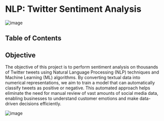 # NLP: Twitter Sentiment Analysis 

![image](https://github.com/user-attachments/assets/52fe87c6-92bf-41e2-b827-2b5facee93df)

## Table of Contents

## Objective
The objective of this project is to perform sentiment analysis on thousands of Twitter tweets using Natural Language Processing (NLP) techniques and Machine Learning (ML) algorithms. By converting textual data into numerical representations, we aim to train a model that can automatically classify tweets as positive or negative. This automated approach helps eliminate the need for manual review of vast amounts of social media data, enabling businesses to understand customer emotions and make data-driven decisions efficiently.

![image](https://github.com/user-attachments/assets/90351320-3e39-48a3-834c-ac39487ae647)

